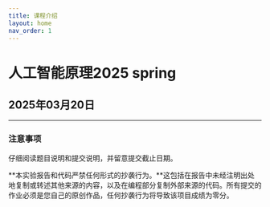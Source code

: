 ```yaml
---
title: 课程介绍
layout: home
nav_order: 1
---
```


# 人工智能原理2025 spring 
## 2025年03月20日  

---
### 注意事项
   仔细阅读题目说明和提交说明，并留意提交截止日期。

   **本实验报告和代码严禁任何形式的抄袭行为。**这包括在报告中未经注明出处地复制或转述其他来源的内容，以及在编程部分复制外部来源的代码。所有提交的作业必须是您自己的原创作品，任何抄袭行为将导致该项目成绩为零分。

